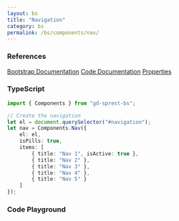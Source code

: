 ```yaml
---
layout: bs
title: "Navigation"
category: bs
permalink: /bs/components/nav/
---
```


### References

<div class="bs">
    <div class="list-group">
        <a class="list-group-item list-group-item-action" href="https://getbootstrap.com/docs/5.1/components/navs">Bootstrap Documentation</a>
        <a class="list-group-item list-group-item-action" href="/sprest-bs/modules/components_components.html#{{ page.title }}">Code Documentation</a>
        <a class="list-group-item list-group-item-action" href="/sprest-bs/interfaces/components_components.I{{ page.title }}Props.html">Properties</a>
    </div>
</div>

### TypeScript

```ts
import { Components } from "gd-sprest-bs";

// Create the navigation
let el = document.querySelector("#navigation");
let nav = Components.Nav({
    el: el,
    isPills: true,
    items: [
        { title: "Nav 1", isActive: true },
        { title: "Nav 2" },
        { title: "Nav 3" },
        { title: "Nav 4" },
        { title: "Nav 5" }
    ]
});
```

### Code Playground

<div id="playground" class="bs"></div>
<script type="text/javascript">
    // Wait for the page to load
    window.addEventListener("load", function() {
        // Create the code editor
        var editor = CodeEditor(document.getElementById("playground"), true, [
            '// Create the navigation',
            'Components.Nav({',
            '\tel: app,',
            '\tisJustified: true,',
            '\tisPills: true,',
            '\tisTabs: true,',
            '\titems: [',
            '\t\t{ title: "Nav 1", tabContent: "This is the content for tab 1.", isActive: true },',
            '\t\t{ title: "Nav 2", tabContent: "This is the content for tab 2." },',
            '\t\t{ title: "Nav 3", tabContent: "This is the content for tab 3." },',
            '\t\t{ title: "Nav 4", tabContent: "This is the content for tab 4." },',
            '\t\t{ title: "Nav 5", onTabRendered: function(el) { el.innerHTML = "This is the content for tab 5."; } }',
            '\t]',
            '});'
        ].join('\n'));
    });
</script>